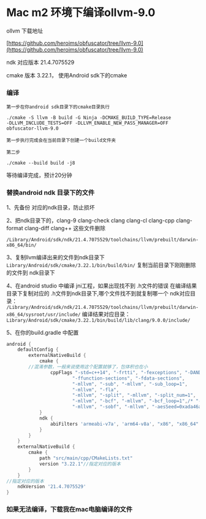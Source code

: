 # Mac m2 环境下编译ollvm-9.0

ollvm 下载地址

[https://github.com/heroims/obfuscator/tree/llvm-9.0](https://github.com/heroims/obfuscator/tree/llvm-9.0)

ndk 对应版本 21.4.7075529

cmake 版本 3.22.1， 使用Android sdk下的cmake

### 编译

```shell
第一步在你android sdk目录下的cmake目录执行

./cmake -S llvm -B build -G Ninja -DCMAKE_BUILD_TYPE=Release 
-DLLVM_INCLUDE_TESTS=OFF -DLLVM_ENABLE_NEW_PASS_MANAGER=OFF  
obfuscator-llvm-9.0

第一步执行完成会在当前目录下创建一个build文件夹

第二步

./cmake --build build -j8
```

等待编译完成，预计20分钟

### 替换android ndk 目录下的文件

1、先备份 对应的ndk目录，防止损坏

2、把ndk目录下的，clang-9 clang-check clang clang-cl clang-cpp clang-format clang-diff clang++ 这些文件删除

`/Library/Android/sdk/ndk/21.4.7075529/toolchains/llvm/prebuilt/darwin-x86_64/bin/`

3、复制llvm编译出来的文件到ndk目录下
`Library/Android/sdk/cmake/3.22.1/bin/build/bin/` 复制当前目录下刚刚删除的文件到 ndk目录下

4、在android studio 中编译 jni工程，如果出现找不到 .h文件的错误
在编译结果目录下复制对应的 .h文件到ndk目录下,哪个文件找不到就复制哪一个
ndk对应目录：
`/Library/Android/sdk/ndk/21.4.7075529/toolchains/llvm/prebuilt/darwin-x86_64/sysroot/usr/include/`
编译结果对应目录：
`Library/Android/sdk/cmake/3.22.1/bin/build/lib/clang/9.0.0/include/`

5、在你的build.gradle 中配置

```gradle
android {
    defaultConfig {
        externalNativeBuild {
            cmake {
		//混淆参数，一般来说使用这个配置就够了，包体积也在小
                cppFlags "-std=c++14", "-frtti", "-fexceptions", "-DANDROID_TOOLCHAIN=clang",
                        "-ffunction-sections", "-fdata-sections",
                        "-mllvm", "-sub", "-mllvm", "-sub_loop=1",
                        "-mllvm", "-fla",
                        "-mllvm", "-split", "-mllvm", "-split_num=1",
                        "-mllvm", "-bcf", "-mllvm", "-bcf_loop=1",/* "-mllvm", "-bcf_prob=40",*/
                        "-mllvm", "-sobf", "-mllvm", "-aesSeed=0xada46ab5da824b96a18409c49dc91dc3"
            }
            ndk {
                abiFilters 'armeabi-v7a', 'arm64-v8a', "x86", "x86_64"
            }
        }
    }
    externalNativeBuild {
        cmake {
            path "src/main/cpp/CMakeLists.txt"
            version "3.22.1"//指定对应的版本
        }
    }
//指定对应的版本
    ndkVersion '21.4.7075529'
}
```

### 如果无法编译，下载我在mac电脑编译的文件






